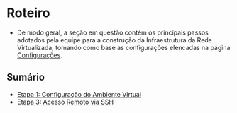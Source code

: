 # Roteiro

- De modo geral, a seção em questão contém os principais passos adotados pela equipe para a construção da Infraestrutura da Rede Virtualizada, tomando como base as configurações elencadas na página [Configurações](https://github.com/pedrohenriquee8/redes-grupo6-914/blob/main/projeto-2b-sred/Configuracoes.md).

<h2>Sumário</h2>

- [Etapa 1: Configuração do Ambiente Virtual](https://github.com/pedrohenriquee8/redes-grupo6-914/blob/main/projeto-2b-sred/Ambiente.md)
- [Etapa 3: Acesso Remoto via SSH](https://github.com/pedrohenriquee8/redes-grupo6-914/blob/main/projeto-2b-sred/AcessoRemoto.md)
